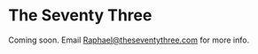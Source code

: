 The Seventy Three
=================

Coming soon. Email <Raphael@theseventythree.com> for more info.
